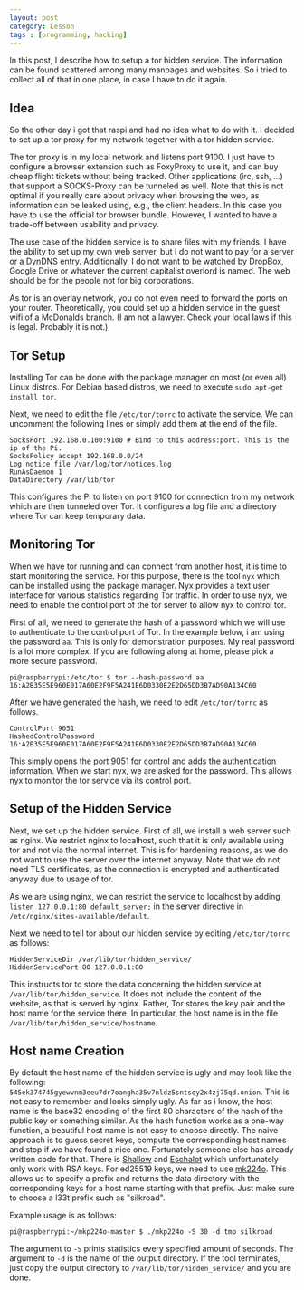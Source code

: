```yaml
---
layout: post
category: Lesson
tags : [programming, hacking]
---
```



In this post, I describe how to setup a tor hidden service.
The information can be found scattered among many manpages and
websites. So i tried to collect all of that in one place, in case I
have to do it again.

## Idea
So the other day i got that raspi and had no idea what to do with it.
I decided to set up a tor proxy for my network together with a tor
hidden service.

The tor proxy is in my local network and listens port 9100.
I just have to configure a browser extension such as FoxyProxy to use
it, and can buy cheap flight tickets without being tracked.
Other applications (irc, ssh, ...) that support a SOCKS-Proxy can be tunneled as well.
Note that this is not optimal if you really care about privacy when
browsing the web, as information can be leaked using, e.g., the client
headers.
In this case you have to use the official tor browser bundle. However,
I wanted to have a trade-off between usability and privacy.

The use case of the hidden service is to share files with my friends.
I have the ability to set up my own web server, but I do not want to
pay for a server or a DynDNS entry. Additionally, I do not want to be
watched by DropBox, Google Drive or whatever the current capitalist
overlord is named.
The web should be for the people not for big corporations.

As tor is an overlay network, you do not even need to forward the
ports on your router. Theoretically, you could set up a hidden service
in the guest wifi of a McDonalds branch. (I am not a lawyer. Check
your local laws if this is legal. Probably it is not.)

## Tor Setup
Installing Tor can be done with the package manager on most (or even all) Linux distros.
For Debian based distros, we need to execute `sudo apt-get install tor`.

Next, we need to edit the file `/etc/tor/torrc` to activate the service.
We can uncomment the following lines or simply add them at the end of the file.

    SocksPort 192.168.0.100:9100 # Bind to this address:port. This is the ip of the Pi.
    SocksPolicy accept 192.168.0.0/24
    Log notice file /var/log/tor/notices.log
    RunAsDaemon 1
    DataDirectory /var/lib/tor

This configures the Pi to listen on port 9100 for connection from my network which are then tunneled over Tor.
It configures a log file and a directory where Tor can keep temporary data.

## Monitoring Tor
When we have tor running and can connect from another host, it is time to start monitoring the service.
For this purpose, there is the tool `nyx` which can be installed using the package manager.
Nyx provides a text user interface for various statistics regarding Tor traffic.
In order to use nyx, we need to enable the control port of the tor server to allow nyx to control tor.

First of all, we need to generate the hash of a password which we will use to authenticate to the control port of Tor.
In the example below, i am using the password `aa`. This is only for demonstration purposes.
My real password is a lot more complex. If you are following along at home, please pick a more secure password.

    pi@raspberrypi:/etc/tor $ tor --hash-password aa
    16:A2B35E5E960E017A60E2F9F5A241E6D0330E2E2D65DD3B7AD90A134C60

After we have generated the hash, we need to edit `/etc/tor/torrc` as follows.

    ControlPort 9051
    HashedControlPassword 16:A2B35E5E960E017A60E2F9F5A241E6D0330E2E2D65DD3B7AD90A134C60

This simply opens the port 9051 for control and adds the authentication information.
When we start nyx, we are asked for the password.
This allows nyx to monitor the tor service via its control port.

## Setup of the Hidden Service
Next, we set up the hidden service.
First of all, we install a web server such as nginx.
We restrict nginx to localhost, such that it is only available using tor and not via the normal internet.
This is for hardening reasons, as we do not want to use the server over the internet anyway.
Note that we do not need TLS certificates, as the connection is encrypted and authenticated anyway due to usage of tor.

As we are using nginx, we can restrict the service to localhost by adding
`listen 127.0.0.1:80 default_server;` in the server directive in
`/etc/nginx/sites-available/default`.

Next we need to tell tor about our hidden service by editing `/etc/tor/torrc` as follows:

    HiddenServiceDir /var/lib/tor/hidden_service/
    HiddenServicePort 80 127.0.0.1:80

This instructs tor to store the data concerning the hidden service at `/var/lib/tor/hidden_service`.
It does not include the content of the website, as that is served by nginx.
Rather, Tor stores the key pair and the host name for the service there.
In particular, the host name is in the file `/var/lib/tor/hidden_service/hostname`.

## Host name Creation

By default the host name of the hidden service is ugly and may look like the following:
`545ek374745gyewvnm3eeu7dr7oangha35v7nldz5sntsqy2x4zj75qd.onion`.
This is not easy to remember and looks simply ugly.
As far as i know, the host name is the base32 encoding of the first 80 characters of the hash of the public key or something similar.
As the hash function works as a one-way function, a beautiful host name is not easy to choose directly.
The naive approach is to guess secret keys, compute the corresponding host names and stop if we have found a nice one.
Fortunately someone else has already written code for that.
There is [Shallow](https://github.com/katmagic/Shallot) and [Eschalot](https://github.com/ReclaimYourPrivacy/eschalot) which unfortunately only work with RSA keys.
For ed25519 keys, we need to use [mk224o](https://github.com/cathugger/mkp224o).
This allows us to specify a prefix and returns the data directory with the corresponding keys for a host name starting with that prefix.
Just make sure to choose a l33t prefix such as "silkroad".

Example usage is as follows:

    pi@raspberrypi:~/mkp224o-master $ ./mkp224o -S 30 -d tmp silkroad

The argument to `-S` prints statistics every specified amount of seconds.
The argument to `-d` is the name of the output directory.
If the tool terminates, just copy the output directory to `/var/lib/tor/hidden_service/` and you are done.
